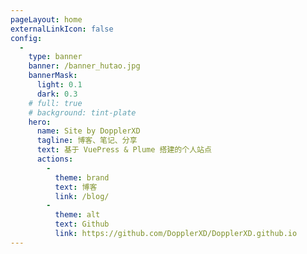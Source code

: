 ```yaml
---
pageLayout: home
externalLinkIcon: false
config:
  -
    type: banner
    banner: /banner_hutao.jpg
	bannerMask:
      light: 0.1
      dark: 0.3
    # full: true
    # background: tint-plate
    hero:
      name: Site by DopplerXD
      tagline: 博客、笔记、分享
      text: 基于 VuePress & Plume 搭建的个人站点
      actions:
        -
          theme: brand
          text: 博客
          link: /blog/
        -
          theme: alt
          text: Github
          link: https://github.com/DopplerXD/DopplerXD.github.io
---
```

